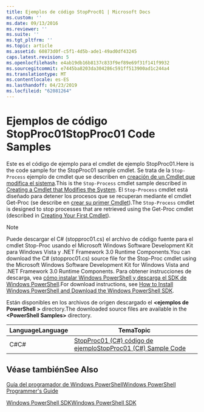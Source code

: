 ```yaml
---
title: Ejemplos de código StopProc01 | Microsoft Docs
ms.custom: ''
ms.date: 09/13/2016
ms.reviewer: ''
ms.suite: ''
ms.tgt_pltfrm: ''
ms.topic: article
ms.assetid: 60873d0f-c5f1-4d5b-ade1-49ad0df43245
caps.latest.revision: 5
ms.openlocfilehash: e4ab19db16b8137c833f9ef89e69f31f141f9932
ms.sourcegitcommit: e7445ba8203da304286c591ff513900ad1c244a4
ms.translationtype: MT
ms.contentlocale: es-ES
ms.lasthandoff: 04/23/2019
ms.locfileid: "62081264"
---
```

# <a name="stopproc01-code-samples"></a><span data-ttu-id="6a4d4-102">Ejemplos de código StopProc01</span><span class="sxs-lookup"><span data-stu-id="6a4d4-102">StopProc01 Code Samples</span></span>

<span data-ttu-id="6a4d4-103">Este es el código de ejemplo para el cmdlet de ejemplo StopProc01.</span><span class="sxs-lookup"><span data-stu-id="6a4d4-103">Here is the code sample for the StopProc01 sample cmdlet.</span></span> <span data-ttu-id="6a4d4-104">Se trata de la `Stop-Process` ejemplo de cmdlet que se describen en [creación de un Cmdlet que modifica el sistema](../cmdlet/creating-a-cmdlet-that-modifies-the-system.md).</span><span class="sxs-lookup"><span data-stu-id="6a4d4-104">This is the `Stop-Process` cmdlet sample described in [Creating a Cmdlet that Modifies the System](../cmdlet/creating-a-cmdlet-that-modifies-the-system.md).</span></span> <span data-ttu-id="6a4d4-105">El `Stop-Process` cmdlet está diseñado para detener los procesos que se recuperan mediante el cmdlet Get-Proc (se describe en [crear su primer Cmdlet](../cmdlet/creating-a-cmdlet-without-parameters.md)).</span><span class="sxs-lookup"><span data-stu-id="6a4d4-105">The `Stop-Process` cmdlet is designed to stop processes that are retrieved using the Get-Proc cmdlet (described in [Creating Your First Cmdlet](../cmdlet/creating-a-cmdlet-without-parameters.md)).</span></span>

> [!NOTE]
> <span data-ttu-id="6a4d4-106">Puede descargar el C# (stopproc01.cs) el archivo de código fuente para el cmdlet Stop-Proc usando el Microsoft Windows Software Development Kit para Windows Vista y .NET Framework 3.0 Runtime Components.</span><span class="sxs-lookup"><span data-stu-id="6a4d4-106">You can download the C# (stopproc01.cs) source file for the Stop-Proc cmdlet using the Microsoft Windows Software Development Kit for Windows Vista and .NET Framework 3.0 Runtime Components.</span></span> <span data-ttu-id="6a4d4-107">Para obtener instrucciones de descarga, vea [cómo instalar Windows PowerShell y descarga el SDK de Windows PowerShell](/powershell/developer/installing-the-windows-powershell-sdk).</span><span class="sxs-lookup"><span data-stu-id="6a4d4-107">For download instructions, see [How to Install Windows PowerShell and Download the Windows PowerShell SDK](/powershell/developer/installing-the-windows-powershell-sdk).</span></span>
>
> <span data-ttu-id="6a4d4-108">Están disponibles en los archivos de origen descargado el  **\<ejemplos de PowerShell >** directory.</span><span class="sxs-lookup"><span data-stu-id="6a4d4-108">The downloaded source files are available in the **\<PowerShell Samples>** directory.</span></span>

|<span data-ttu-id="6a4d4-109">Language</span><span class="sxs-lookup"><span data-stu-id="6a4d4-109">Language</span></span>|<span data-ttu-id="6a4d4-110">Tema</span><span class="sxs-lookup"><span data-stu-id="6a4d4-110">Topic</span></span>|
|--------------|-----------|
|<span data-ttu-id="6a4d4-111">C#</span><span class="sxs-lookup"><span data-stu-id="6a4d4-111">C#</span></span>|[<span data-ttu-id="6a4d4-112">StopProc01 (C#) código de ejemplo</span><span class="sxs-lookup"><span data-stu-id="6a4d4-112">StopProc01 (C#) Sample Code</span></span>](./stopproc01-csharp-sample-code.md)|

## <a name="see-also"></a><span data-ttu-id="6a4d4-113">Véase también</span><span class="sxs-lookup"><span data-stu-id="6a4d4-113">See Also</span></span>

[<span data-ttu-id="6a4d4-114">Guía del programador de Windows PowerShell</span><span class="sxs-lookup"><span data-stu-id="6a4d4-114">Windows PowerShell Programmer's Guide</span></span>](./windows-powershell-programmer-s-guide.md)

[<span data-ttu-id="6a4d4-115">Windows PowerShell SDK</span><span class="sxs-lookup"><span data-stu-id="6a4d4-115">Windows PowerShell SDK</span></span>](../windows-powershell-reference.md)